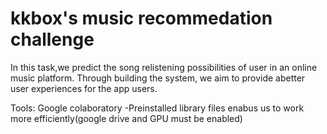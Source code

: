 # kkbox's music recommedation challenge
In this task,we predict the song relistening possibilities of user in an online music platform.
Through building the system, we aim to provide abetter user experiences for the app users.

Tools:
Google colaboratory
  -Preinstalled library files enabus us to work more efficiently(google drive and GPU must be enabled)
